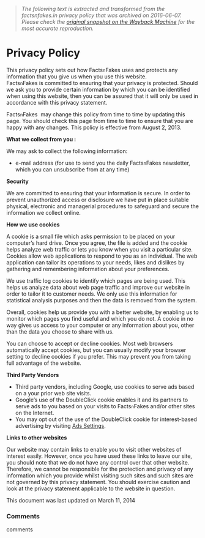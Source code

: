 > *The following text is extracted and transformed from the factsnfakes.in privacy policy that was archived on 2016-06-07. Please check the [original snapshot on the Wayback Machine](https://web.archive.org/web/20160607022827id_/http%3A//www.factsnfakes.in/privacy-policy) for the most accurate reproduction.*

# Privacy Policy

This privacy policy sets out how Facts`n`Fakes uses and protects any information that you give us when you use this website.  
Facts`n`Fakes is committed to ensuring that your privacy is protected. Should we ask you to provide certain information by which you can be identified when using this website, then you can be assured that it will only be used in accordance with this privacy statement.

Facts`n`Fakes  may change this policy from time to time by updating this page. You should check this page from time to time to ensure that you are happy with any changes. This policy is effective from August 2, 2013.

**What we collect from you :**

We may ask to collect the following information:

  * e-mail address (for use to send you the daily Facts`n`Fakes newsletter, which you can unsubscribe from at any time)



**Security**

We are committed to ensuring that your information is secure. In order to prevent unauthorized access or disclosure we have put in place suitable physical, electronic and managerial procedures to safeguard and secure the information we collect online.

**How we use cookies**

A cookie is a small file which asks permission to be placed on your computer’s hard drive. Once you agree, the file is added and the cookie helps analyze web traffic or lets you know when you visit a particular site. Cookies allow web applications to respond to you as an individual. The web application can tailor its operations to your needs, likes and dislikes by gathering and remembering information about your preferences.

We use traffic log cookies to identify which pages are being used. This helps us analyze data about web page traffic and improve our website in order to tailor it to customer needs. We only use this information for statistical analysis purposes and then the data is removed from the system.

Overall, cookies help us provide you with a better website, by enabling us to monitor which pages you find useful and which you do not. A cookie in no way gives us access to your computer or any information about you, other than the data you choose to share with us.

You can choose to accept or decline cookies. Most web browsers automatically accept cookies, but you can usually modify your browser setting to decline cookies if you prefer. This may prevent you from taking full advantage of the website.

**Third Party Vendors**

  * Third party vendors, including Google, use cookies to serve ads based on a your prior web site visits.
  * Google’s use of the DoubleClick cookie enables it and its partners to serve ads to you based on your visits to Facts`n`Fakes and/or other sites on the Internet.
  * You may opt out of the use of the DoubleClick cookie for interest-based advertising by visiting [Ads Settings](http://www.google.com/ads/preferences/).



**Links to other websites**

Our website may contain links to enable you to visit other websites of interest easily. However, once you have used these links to leave our site, you should note that we do not have any control over that other website. Therefore, we cannot be responsible for the protection and privacy of any information which you provide whilst visiting such sites and such sites are not governed by this privacy statement. You should exercise caution and look at the privacy statement applicable to the website in question.

This document was last updated on March 11, 2014

### Comments

comments
